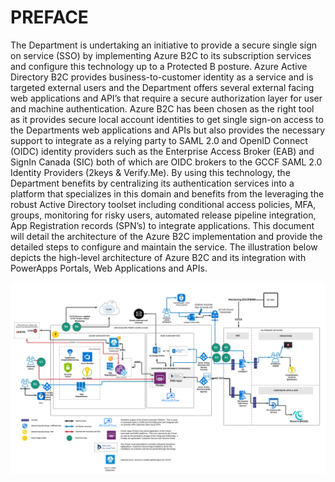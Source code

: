 # PREFACE

The Department is undertaking an initiative to provide a secure single sign on service (SSO) by implementing Azure B2C to its subscription services and configure this technology up to a Protected B posture. Azure Active Directory B2C provides business-to-customer identity as a service and is targeted external users and the Department offers several external facing web applications and API’s that require a secure authorization layer for user and machine authentication. Azure B2C has been chosen as the right tool as it provides secure local account identities to get single sign-on access to the Departments web applications and APIs but also provides the necessary support to integrate as a relying party to SAML 2.0 and OpenID Connect (OIDC) identity providers such as the Enterprise Access Broker (EAB) and SignIn Canada (SIC) both of which are OIDC brokers to the GCCF SAML 2.0 Identity Providers (2keys & Verify.Me).  By using this technology, the Department benefits by centralizing its authentication services into a platform that specializes in this domain and benefits from the leveraging the robust Active Directory toolset including conditional access policies, MFA, groups, monitoring for risky users, automated release pipeline integration, App Registration records (SPN’s) to integrate applications. This document will detail the architecture of the Azure B2C implementation and provide the detailed steps to configure and maintain the service.  The illustration below depicts the high-level architecture of Azure B2C and its integration with PowerApps Portals, Web Applications and APIs.

![image info](./../Images/Picture2.png)